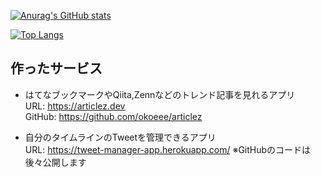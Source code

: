 [![Anurag's GitHub stats](https://github-readme-stats.vercel.app/api?username=okoeee&count_private=true&show_icons=true)](https://github.com/anuraghazra/github-readme-stats)

[![Top Langs](https://github-readme-stats.vercel.app/api/top-langs/?username=okoeee&langs_count=8)](https://github.com/anuraghazra/github-readme-stats)

## 作ったサービス
- はてなブックマークやQiita,Zennなどのトレンド記事を見れるアプリ  
URL: https://articlez.dev  
GitHub: https://github.com/okoeee/articlez

- 自分のタイムラインのTweetを管理できるアプリ  
URL: https://tweet-manager-app.herokuapp.com/
※GitHubのコードは後々公開します
